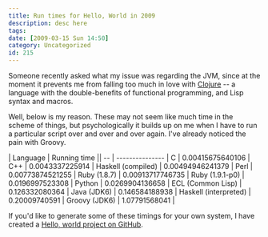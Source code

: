```yaml
---
title: Run times for Hello, World in 2009
description: desc here
tags: 
date: [2009-03-15 Sun 14:50]
category: Uncategorized
id: 215
---
```


Someone recently asked what my issue was regarding the JVM, since at the moment it prevents me from falling too much in love with [Clojure](http://clojure.org) -- a language with the double-benefits of functional programming, and Lisp syntax and macros.

Well, below is my reason.  These may not seem like much time in the scheme of things, but psychologically it builds up on me when I have to run a particular script over and over and over again.  I've already noticed the pain with Groovy.

| Language | Running time ||
-- | --------------- |
C | 0.00415675640106 |
C++ | 0.0043337225914 |
Haskell (compiled) | 0.00494946241379 |
Perl | 0.00773874521255 |
Ruby (1.8.7) | 0.00913717746735 |
Ruby (1.9.1-p0) | 0.0196997523308 |
Python | 0.0269904136658 |
ECL (Common Lisp) | 0.126332080364 |
Java (JDK6) | 0.146584188938 |
Haskell (interpreted) | 0.20009740591 |
Groovy (JDK6) | 1.07791568041 |

If you'd like to generate some of these timings for your own system, I have created a [Hello, world project on GitHub](http://github.com/jwiegley/helloworld).


